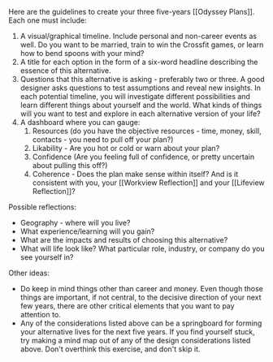 Here are the guidelines to create your three five-years [[Odyssey Plans]]. Each one must include:
1. A visual/graphical timeline. Include personal and non-career events as well. Do you want to be married, train to win the Crossfit games, or learn how to bend spoons with your mind?
2. A title for each option in the form of a six-word headline describing the essence of this alternative.
3. Questions that this alternative is asking - preferably two or three. A good designer asks questions to test assumptions and reveal new insights. In each potential timeline, you will investigate different possibilities and learn different things about yourself and the world. What kinds of things will you want to test and explore in each alternative version of your life?
4. A dashboard where you can gauge:
	1. Resources (do you have the objective resources - time, money, skill, contacts - you need to pull off your plan?)
	2. Likability - Are you hot or cold or warn about your plan?
	3. Confidence (Are you feeling full of confidence, or pretty uncertain about pulling this off?)
	4. Coherence - Does the plan make sense within itself? And is it consistent with you, your [[Workview Reflection]] and your [[Lifeview Reflection]]?


Possible reflections:
- Geography - where will you live?
- What experience/learning will you gain?
- What are the impacts and results of choosing this alternative?
- What will life look like? What particular role, industry, or company do you see yourself in?


Other ideas: 
- Do keep in mind things other than career and money. Even though those things are important, if not central, to the decisive direction of your next few years, there are other critical elements that you want to pay attention to.
- Any of the considerations listed above can be a springboard for forming your alternative  lives for the next five years. If you find yourself stuck, try making a mind map out of any of the design considerations listed above. Don't overthink this exercise, and don't skip it.